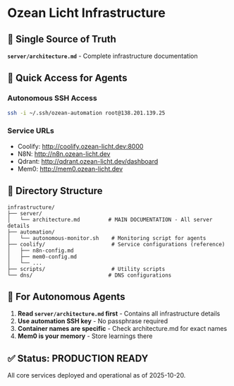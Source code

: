 # Ozean Licht Infrastructure

## 📍 Single Source of Truth

**`server/architecture.md`** - Complete infrastructure documentation

## 🚀 Quick Access for Agents

### Autonomous SSH Access
```bash
ssh -i ~/.ssh/ozean-automation root@138.201.139.25
```

### Service URLs
- Coolify: http://coolify.ozean-licht.dev:8000
- N8N: http://n8n.ozean-licht.dev
- Qdrant: http://qdrant.ozean-licht.dev/dashboard
- Mem0: http://mem0.ozean-licht.dev

## 📁 Directory Structure

```
infrastructure/
├── server/
│   └── architecture.md         # MAIN DOCUMENTATION - All server details
├── automation/
│   └── autonomous-monitor.sh    # Monitoring script for agents
├── coolify/                     # Service configurations (reference)
│   ├── n8n-config.md
│   ├── mem0-config.md
│   └── ...
├── scripts/                     # Utility scripts
└── dns/                        # DNS configurations
```

## 🤖 For Autonomous Agents

1. **Read `server/architecture.md` first** - Contains all infrastructure details
2. **Use automation SSH key** - No passphrase required
3. **Container names are specific** - Check architecture.md for exact names
4. **Mem0 is your memory** - Store learnings there

## ✅ Status: PRODUCTION READY

All core services deployed and operational as of 2025-10-20.